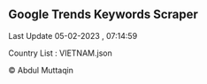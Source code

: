 

## Google Trends Keywords Scraper 
 
Last Update 05-02-2023 , 07:14:59

Country List :
VIETNAM.json



© Abdul Muttaqin 
